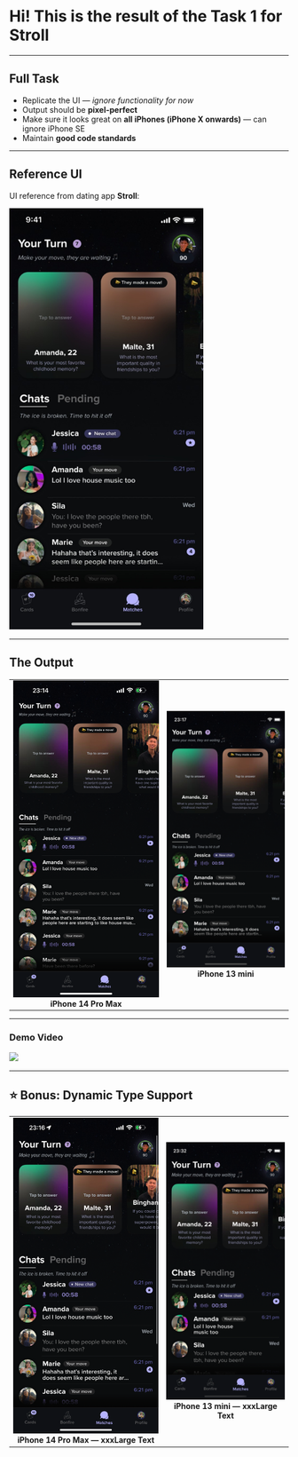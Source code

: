 # Hi! This is the result of the Task 1 for Stroll

---

## Full Task

- Replicate the UI — *ignore functionality for now*  
- Output should be **pixel-perfect**  
- Make sure it looks great on **all iPhones (iPhone X onwards)** — can ignore iPhone SE  
- Maintain **good code standards**

---

## Reference UI

UI reference from dating app **Stroll**:

<img src="reference.JPG" width="350">

---

## The Output

<table>
  <tr>
    <td align="center">
      <img src="iPhone14ProMax.PNG" width="350"><br>
      <b>iPhone 14 Pro Max</b>
    </td>
    <td align="center">
      <img src="iPhone13mini.png" width="280"><br>
      <b>iPhone 13 mini</b>
    </td>
  </tr>
</table>

---

### Demo Video

<img src="gif.gif" width="400">

---

## ⭐ Bonus: Dynamic Type Support

<table>
  <tr>
    <td align="center">
      <img src="iPhone14ProMax_xxxLarge.PNG" width="350"><br>
      <b>iPhone 14 Pro Max — xxxLarge Text</b>
    </td>
    <td align="center">
      <img src="iPhone13mini_xxxLarge.png" width="280"><br>
      <b>iPhone 13 mini — xxxLarge Text</b>
    </td>
  </tr>
</table>
